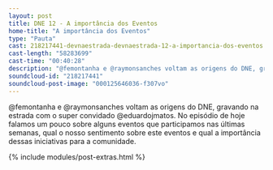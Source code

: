 ```yaml
---
layout: post
title: DNE 12 - A importância dos Eventos
home-title: "A importância dos Eventos"
type: "Pauta"
cast: 218217441-devnaestrada-devnaestrada-12-a-importancia-dos-eventos.mp3
cast-length: "58283699"
cast-time: "00:40:28"
description: "@femontanha e @raymonsanches voltam as origens do DNE, gravando na estrada com o super convidado @eduardojmatos."
soundcloud-id: "218217441"
soundcloud-post-image: "000125646036-f307vo"
---
```


@femontanha e @raymonsanches voltam as origens do DNE, gravando na estrada com o super convidado @eduardojmatos. No episódio de hoje falamos um pouco sobre alguns eventos que participamos nas últimas semanas, qual o nosso sentimento sobre este eventos e qual a importância dessas iniciativas para a comunidade.

{% include modules/post-extras.html %}